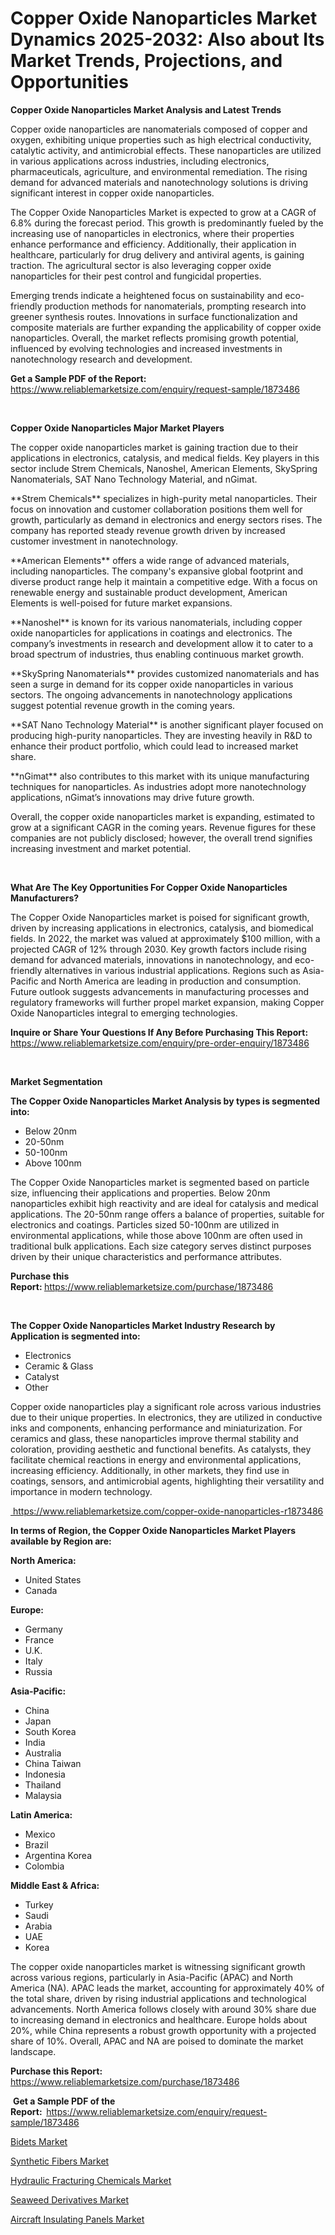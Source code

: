 <p><h1>Copper Oxide Nanoparticles Market Dynamics 2025-2032: Also about Its Market Trends, Projections, and Opportunities</h1></p><p><strong>Copper Oxide Nanoparticles Market Analysis and Latest Trends</strong></p>
<p><p>Copper oxide nanoparticles are nanomaterials composed of copper and oxygen, exhibiting unique properties such as high electrical conductivity, catalytic activity, and antimicrobial effects. These nanoparticles are utilized in various applications across industries, including electronics, pharmaceuticals, agriculture, and environmental remediation. The rising demand for advanced materials and nanotechnology solutions is driving significant interest in copper oxide nanoparticles.</p><p>The Copper Oxide Nanoparticles Market is expected to grow at a CAGR of 6.8% during the forecast period. This growth is predominantly fueled by the increasing use of nanoparticles in electronics, where their properties enhance performance and efficiency. Additionally, their application in healthcare, particularly for drug delivery and antiviral agents, is gaining traction. The agricultural sector is also leveraging copper oxide nanoparticles for their pest control and fungicidal properties.</p><p>Emerging trends indicate a heightened focus on sustainability and eco-friendly production methods for nanomaterials, prompting research into greener synthesis routes. Innovations in surface functionalization and composite materials are further expanding the applicability of copper oxide nanoparticles. Overall, the market reflects promising growth potential, influenced by evolving technologies and increased investments in nanotechnology research and development.</p></p>
<p><strong>Get a Sample PDF of the Report:&nbsp;</strong> <a href="https://www.reliablemarketsize.com/enquiry/request-sample/1873486?utm_campaign=1898&utm_medium=2&utm_source=Github&utm_content=ia&utm_term=30012025&utm_id=copper-oxide-nanoparticles">https://www.reliablemarketsize.com/enquiry/request-sample/1873486</a></p>
<p>&nbsp;</p>
<p><strong>Copper Oxide Nanoparticles Major Market Players</strong></p>
<p><p>The copper oxide nanoparticles market is gaining traction due to their applications in electronics, catalysis, and medical fields. Key players in this sector include Strem Chemicals, Nanoshel, American Elements, SkySpring Nanomaterials, SAT Nano Technology Material, and nGimat.</p><p>**Strem Chemicals** specializes in high-purity metal nanoparticles. Their focus on innovation and customer collaboration positions them well for growth, particularly as demand in electronics and energy sectors rises. The company has reported steady revenue growth driven by increased customer investment in nanotechnology.</p><p>**American Elements** offers a wide range of advanced materials, including nanoparticles. The company's expansive global footprint and diverse product range help it maintain a competitive edge. With a focus on renewable energy and sustainable product development, American Elements is well-poised for future market expansions.</p><p>**Nanoshel** is known for its various nanomaterials, including copper oxide nanoparticles for applications in coatings and electronics. The company’s investments in research and development allow it to cater to a broad spectrum of industries, thus enabling continuous market growth.</p><p>**SkySpring Nanomaterials** provides customized nanomaterials and has seen a surge in demand for its copper oxide nanoparticles in various sectors. The ongoing advancements in nanotechnology applications suggest potential revenue growth in the coming years.</p><p>**SAT Nano Technology Material** is another significant player focused on producing high-purity nanoparticles. They are investing heavily in R&D to enhance their product portfolio, which could lead to increased market share.</p><p>**nGimat** also contributes to this market with its unique manufacturing techniques for nanoparticles. As industries adopt more nanotechnology applications, nGimat’s innovations may drive future growth.</p><p>Overall, the copper oxide nanoparticles market is expanding, estimated to grow at a significant CAGR in the coming years. Revenue figures for these companies are not publicly disclosed; however, the overall trend signifies increasing investment and market potential.</p></p>
<p>&nbsp;</p>
<p><strong>What Are The Key Opportunities For Copper Oxide Nanoparticles Manufacturers?</strong></p>
<p><p>The Copper Oxide Nanoparticles market is poised for significant growth, driven by increasing applications in electronics, catalysis, and biomedical fields. In 2022, the market was valued at approximately $100 million, with a projected CAGR of 12% through 2030. Key growth factors include rising demand for advanced materials, innovations in nanotechnology, and eco-friendly alternatives in various industrial applications. Regions such as Asia-Pacific and North America are leading in production and consumption. Future outlook suggests advancements in manufacturing processes and regulatory frameworks will further propel market expansion, making Copper Oxide Nanoparticles integral to emerging technologies.</p></p>
<p><strong>Inquire or Share Your Questions If Any Before Purchasing This Report:</strong> <a href="https://www.reliablemarketsize.com/enquiry/pre-order-enquiry/1873486?utm_campaign=1898&utm_medium=2&utm_source=Github&utm_content=ia&utm_term=30012025&utm_id=copper-oxide-nanoparticles">https://www.reliablemarketsize.com/enquiry/pre-order-enquiry/1873486</a></p>
<p>&nbsp;</p>
<p><strong>Market Segmentation</strong></p>
<p><strong>The Copper Oxide Nanoparticles Market Analysis by types is segmented into:</strong></p>
<p><ul><li>Below 20nm</li><li>20-50nm</li><li>50-100nm</li><li>Above 100nm</li></ul></p>
<p><p>The Copper Oxide Nanoparticles market is segmented based on particle size, influencing their applications and properties. Below 20nm nanoparticles exhibit high reactivity and are ideal for catalysis and medical applications. The 20-50nm range offers a balance of properties, suitable for electronics and coatings. Particles sized 50-100nm are utilized in environmental applications, while those above 100nm are often used in traditional bulk applications. Each size category serves distinct purposes driven by their unique characteristics and performance attributes.</p></p>
<p><strong>Purchase this Report:&nbsp;</strong><a href="https://www.reliablemarketsize.com/purchase/1873486?utm_campaign=1898&utm_medium=2&utm_source=Github&utm_content=ia&utm_term=30012025&utm_id=copper-oxide-nanoparticles">https://www.reliablemarketsize.com/purchase/1873486</a></p>
<p>&nbsp;</p>
<p><strong>The Copper Oxide Nanoparticles Market Industry Research by Application is segmented into:</strong></p>
<p><ul><li>Electronics</li><li>Ceramic & Glass</li><li>Catalyst</li><li>Other</li></ul></p>
<p><p>Copper oxide nanoparticles play a significant role across various industries due to their unique properties. In electronics, they are utilized in conductive inks and components, enhancing performance and miniaturization. For ceramics and glass, these nanoparticles improve thermal stability and coloration, providing aesthetic and functional benefits. As catalysts, they facilitate chemical reactions in energy and environmental applications, increasing efficiency. Additionally, in other markets, they find use in coatings, sensors, and antimicrobial agents, highlighting their versatility and importance in modern technology.</p></p>
<p><a href="https://www.reliablemarketsize.com/copper-oxide-nanoparticles-r1873486?utm_campaign=1898&utm_medium=2&utm_source=Github&utm_content=ia&utm_term=30012025&utm_id=copper-oxide-nanoparticles">&nbsp;https://www.reliablemarketsize.com/copper-oxide-nanoparticles-r1873486</a></p>
<p><strong>In terms of Region, the Copper Oxide Nanoparticles Market Players available by Region are:</strong></p>
<p>
    <p> <strong> North America: </strong>
        <ul>
            <li>United States</li>
            <li>Canada</li>
        </ul>
        </p> 
    <p> <strong> Europe: </strong>
        <ul>
            <li>Germany</li>
            <li>France</li>
            <li>U.K.</li>
            <li>Italy</li>
            <li>Russia</li>
        </ul>
        </p> 
    <p> <strong> Asia-Pacific: </strong>
        <ul>
            <li>China</li>
            <li>Japan</li>
            <li>South Korea</li>
            <li>India</li>
            <li>Australia</li>
            <li>China Taiwan</li>
            <li>Indonesia</li>
            <li>Thailand</li>
            <li>Malaysia</li>
        </ul>
        </p> 
    <p> <strong> Latin America: </strong>
        <ul>
            <li>Mexico</li>
            <li>Brazil</li>
            <li>Argentina Korea</li>
            <li>Colombia</li>
        </ul>
        </p> 
    <p> <strong> Middle East & Africa: </strong>
        <ul>
            <li>Turkey</li>
            <li>Saudi</li>
            <li>Arabia</li>
            <li>UAE</li>
            <li>Korea</li>
        </ul>
    </p>
    </p>
<p><p>The copper oxide nanoparticles market is witnessing significant growth across various regions, particularly in Asia-Pacific (APAC) and North America (NA). APAC leads the market, accounting for approximately 40% of the total share, driven by rising industrial applications and technological advancements. North America follows closely with around 30% share due to increasing demand in electronics and healthcare. Europe holds about 20%, while China represents a robust growth opportunity with a projected share of 10%. Overall, APAC and NA are poised to dominate the market landscape.</p></p>
<p><strong>Purchase this Report: </strong><a href="https://www.reliablemarketsize.com/purchase/1873486?utm_campaign=1898&utm_medium=2&utm_source=Github&utm_content=ia&utm_term=30012025&utm_id=copper-oxide-nanoparticles">https://www.reliablemarketsize.com/purchase/1873486</a></p>
<p>&nbsp;<strong>Get a Sample PDF of the Report:&nbsp;&nbsp;</strong><a href="https://www.reliablemarketsize.com/enquiry/request-sample/1873486?utm_campaign=1898&utm_medium=2&utm_source=Github&utm_content=ia&utm_term=30012025&utm_id=copper-oxide-nanoparticles">https://www.reliablemarketsize.com/enquiry/request-sample/1873486</a></p>
<p><strong></strong></p>
<p><p><a href="https://github.com/ryanbell8967/Market-Research-Report-List-1/blob/main/bidets-market.md?utm_campaign=1898&utm_medium=2&utm_source=Github&utm_content=ia&utm_term=30012025&utm_id=copper-oxide-nanoparticles">Bidets Market</a></p><p><a href="https://github.com/organophelia8282/Market-Research-Report-List-1/blob/main/synthetic-fibers-market.md?utm_campaign=1898&utm_medium=2&utm_source=Github&utm_content=ia&utm_term=30012025&utm_id=copper-oxide-nanoparticles">Synthetic Fibers Market</a></p><p><a href="https://www.linkedin.com/pulse/rising-trends-hydraulic-fracturing-chemicals-market-projected-g0yne?utm_campaign=1898&utm_medium=2&utm_source=Github&utm_content=ia&utm_term=30012025&utm_id=copper-oxide-nanoparticles">Hydraulic Fracturing Chemicals Market</a></p><p><a href="https://www.linkedin.com/pulse/forecasting-future-seaweed-derivatives-market-size-projected-nnkmc?utm_campaign=1898&utm_medium=2&utm_source=Github&utm_content=ia&utm_term=30012025&utm_id=copper-oxide-nanoparticles">Seaweed Derivatives Market</a></p><p><a href="https://www.linkedin.com/pulse/aircraft-insulating-panels-industry-sector-market-dynamics-8goac?utm_campaign=1898&utm_medium=2&utm_source=Github&utm_content=ia&utm_term=30012025&utm_id=copper-oxide-nanoparticles">Aircraft Insulating Panels Market</a></p></p>